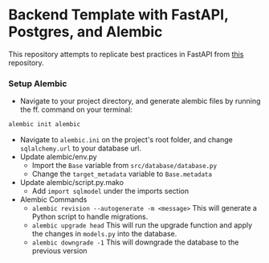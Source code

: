 # Backend Template with FastAPI, Postgres, and Alembic 

This repository attempts to replicate best practices in FastAPI from [this](https://github.com/zhanymkanov/fastapi-best-practices) repository.

### Setup Alembic  
- Navigate to your project directory, and generate alembic files by running the ff. command on your terminal: 
```bash
alembic init alembic 
```
- Navigate to `alembic.ini` on the project's root folder, and change `sqlalchemy.url` to your database url. 
- Update alembic/env.py
  - Import the `Base` variable from `src/database/database.py` 
  - Change the `target_metadata` variable to `Base.metadata`  
- Update alembic/script.py.mako 
  - Add `import sqlmodel` under the imports section
- Alembic Commands
  - `alembic revision --autogenerate -m <message>` This will generate a Python script to handle migrations. 
  - `alembic upgrade head` This will run the upgrade function and apply the changes in `models.py` into the database. 
  - `alembic downgrade -1` This will downgrade the database to the previous version